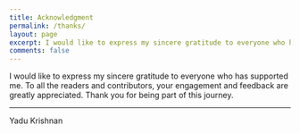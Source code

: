 ```yaml
---
title: Acknowledgment
permalink: /thanks/
layout: page
excerpt: I would like to express my sincere gratitude to everyone who has supported me. To all the readers and contributors, your engagement and feedback are greatly appreciated. Thank you for being part of this journey.
comments: false
---
```


I would like to express my sincere gratitude to everyone who has supported me.
To all the readers and contributors, your engagement and feedback are greatly appreciated.
Thank you for being part of this journey.

<hr/>

Yadu Krishnan